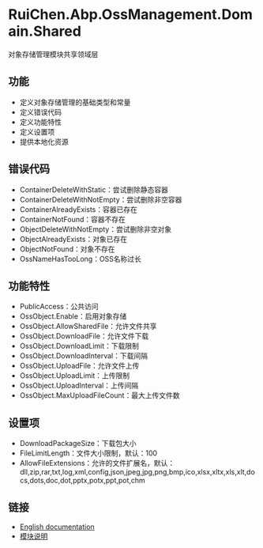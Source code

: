 # RuiChen.Abp.OssManagement.Domain.Shared

对象存储管理模块共享领域层

## 功能

* 定义对象存储管理的基础类型和常量
* 定义错误代码
* 定义功能特性
* 定义设置项
* 提供本地化资源

## 错误代码

* ContainerDeleteWithStatic：尝试删除静态容器
* ContainerDeleteWithNotEmpty：尝试删除非空容器
* ContainerAlreadyExists：容器已存在
* ContainerNotFound：容器不存在
* ObjectDeleteWithNotEmpty：尝试删除非空对象
* ObjectAlreadyExists：对象已存在
* ObjectNotFound：对象不存在
* OssNameHasTooLong：OSS名称过长

## 功能特性

* PublicAccess：公共访问
* OssObject.Enable：启用对象存储
* OssObject.AllowSharedFile：允许文件共享
* OssObject.DownloadFile：允许文件下载
* OssObject.DownloadLimit：下载限制
* OssObject.DownloadInterval：下载间隔
* OssObject.UploadFile：允许文件上传
* OssObject.UploadLimit：上传限制
* OssObject.UploadInterval：上传间隔
* OssObject.MaxUploadFileCount：最大上传文件数

## 设置项

* DownloadPackageSize：下载包大小
* FileLimitLength：文件大小限制，默认：100
* AllowFileExtensions：允许的文件扩展名，默认：dll,zip,rar,txt,log,xml,config,json,jpeg,jpg,png,bmp,ico,xlsx,xltx,xls,xlt,docs,dots,doc,dot,pptx,potx,ppt,pot,chm

## 链接

* [English documentation](./README.EN.md)
* [模块说明](../README.md)
